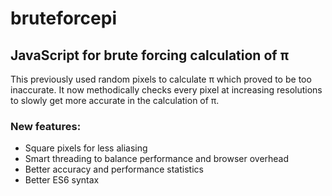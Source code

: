 # bruteforcepi
## JavaScript for brute forcing calculation of π

This previously used random pixels to calculate π which proved to be too
inaccurate. It now methodically checks every pixel at increasing resolutions to
slowly get more accurate in the calculation of π.

### New features:

* Square pixels for less aliasing
* Smart threading to balance performance and browser overhead
* Better accuracy and performance statistics
* Better ES6 syntax